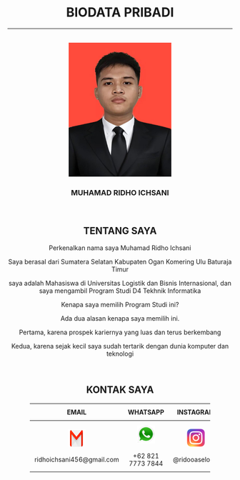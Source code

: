 <!DOCTYPE html>
<html lang="en">
<head>
    <meta charset="UTF-8">
    <meta name="viewport" content="width=device-width, initial-scale=1.0">
    <title>Portofolio Ridho</title>
</head>
<body>
    <center><h1>BIODATA PRIBADI</h1></center>
    <hr><br>
    <center><img src="img/Foto Ridho.jpg" alt="Foto Ridho" width="230" height="300"></center>
    <center><p><h3>MUHAMAD RIDHO ICHSANI</h3></p></center>
    <br>
    <CENTer><h2>TENTANG SAYA</h2></CENTer>
<div><center>
    <p>Perkenalkan nama saya Muhamad Ridho Ichsani</p>
    <p>Saya berasal dari Sumatera Selatan Kabupaten Ogan Komering Ulu Baturaja Timur</p>
    <p>saya adalah Mahasiswa di Universitas Logistik dan Bisnis Internasional, dan saya mengambil Program Studi D4 Tekhnik Informatika</p>
    <p>Kenapa saya memilih Program Studi ini?</p>
    <p>Ada dua alasan kenapa saya memilih ini.</p>
    <p>Pertama, karena prospek kariernya yang luas dan terus berkembang</p>
    <p>Kedua, karena sejak kecil saya sudah tertarik dengan dunia komputer dan teknologi</p>
</center></div>
<br>
<center><h2>KONTAK SAYA</h2></center>
<table style="width: 80%; margin: auto; border-collapse: collapse;">
    <thead>
        <tr>
            <th style="padding: 10px; width: 33%;">EMAIL</th>
            <th style="padding: 10px; width: 33%;">WHATSAPP</th>
            <th style="padding: 10px; width: 33%;">INSTAGRAM</th>
        </tr>
    </thead>
    <tbody>
        <tr>
            <td style="text-align: center; padding: 10px;">
                <img src="img/Gmail.png" alt="Logo Gmail" style="width: 40px; height: 40px;"><br>
                <br>ridhoichsani456@gmail.com
            </td>
            <td style="text-align: center; padding: 10px;">
                <img src="img/Whatsapp.png" alt="Logo Whatsapp" style="width: 40px; height: 40px;"><br>
                <br>+62 821 7773 7844
            </td>
            <td style="text-align: center; padding: 10px;">
                <img src="img/Instagram.png" alt="Logo Instagram" style="width: 40px; height: 40px;"><br>
                <br>@ridooaselolee
            </td>
        </tr>
    </tbody>
</table>
</body>
</html>
